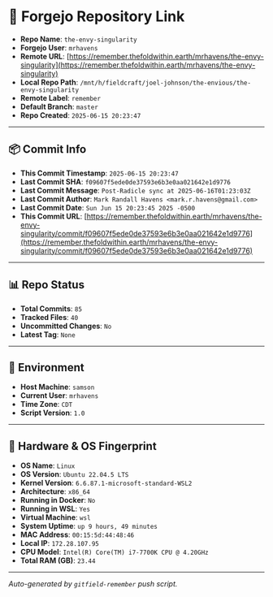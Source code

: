 # 🔗 Forgejo Repository Link

- **Repo Name**: `the-envy-singularity`
- **Forgejo User**: `mrhavens`
- **Remote URL**: [https://remember.thefoldwithin.earth/mrhavens/the-envy-singularity](https://remember.thefoldwithin.earth/mrhavens/the-envy-singularity)
- **Local Repo Path**: `/mnt/h/fieldcraft/joel-johnson/the-envious/the-envy-singularity`
- **Remote Label**: `remember`
- **Default Branch**: `master`
- **Repo Created**: `2025-06-15 20:23:47`

---

## 📦 Commit Info

- **This Commit Timestamp**: `2025-06-15 20:23:47`
- **Last Commit SHA**: `f09607f5ede0de37593e6b3e0aa021642e1d9776`
- **Last Commit Message**: `Post-Radicle sync at 2025-06-16T01:23:03Z`
- **Last Commit Author**: `Mark Randall Havens <mark.r.havens@gmail.com>`
- **Last Commit Date**: `Sun Jun 15 20:23:45 2025 -0500`
- **This Commit URL**: [https://remember.thefoldwithin.earth/mrhavens/the-envy-singularity/commit/f09607f5ede0de37593e6b3e0aa021642e1d9776](https://remember.thefoldwithin.earth/mrhavens/the-envy-singularity/commit/f09607f5ede0de37593e6b3e0aa021642e1d9776)

---

## 📊 Repo Status

- **Total Commits**: `85`
- **Tracked Files**: `40`
- **Uncommitted Changes**: `No`
- **Latest Tag**: `None`

---

## 🧭 Environment

- **Host Machine**: `samson`
- **Current User**: `mrhavens`
- **Time Zone**: `CDT`
- **Script Version**: `1.0`

---

## 🧬 Hardware & OS Fingerprint

- **OS Name**: `Linux`
- **OS Version**: `Ubuntu 22.04.5 LTS`
- **Kernel Version**: `6.6.87.1-microsoft-standard-WSL2`
- **Architecture**: `x86_64`
- **Running in Docker**: `No`
- **Running in WSL**: `Yes`
- **Virtual Machine**: `wsl`
- **System Uptime**: `up 9 hours, 49 minutes`
- **MAC Address**: `00:15:5d:44:48:46`
- **Local IP**: `172.28.107.95`
- **CPU Model**: `Intel(R) Core(TM) i7-7700K CPU @ 4.20GHz`
- **Total RAM (GB)**: `23.44`

---

_Auto-generated by `gitfield-remember` push script._
